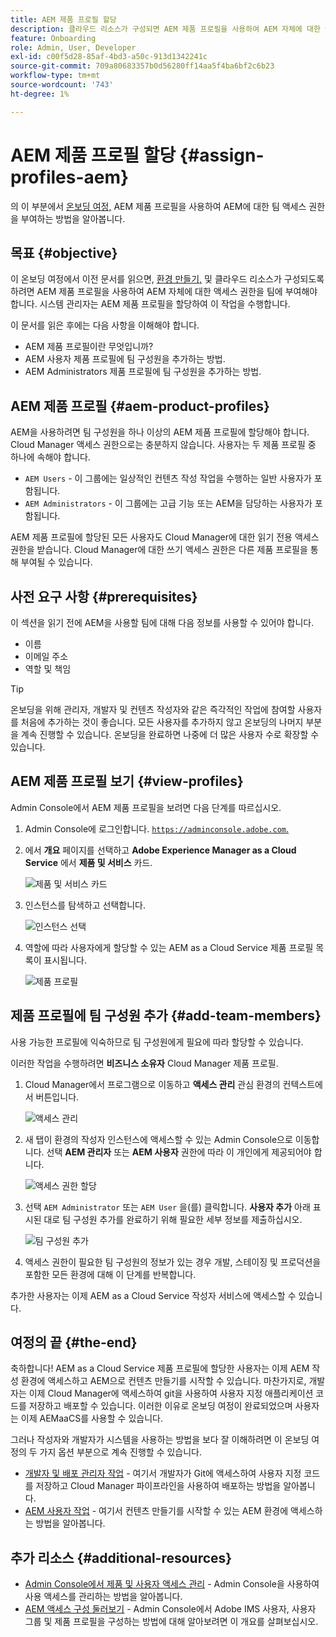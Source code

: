 ```yaml
---
title: AEM 제품 프로필 할당
description: 클라우드 리소스가 구성되면 AEM 제품 프로필을 사용하여 AEM 자체에 대한 액세스 권한을 팀에 부여해야 합니다.
feature: Onboarding
role: Admin, User, Developer
exl-id: c00f5d28-85af-4bd3-a50c-913d1342241c
source-git-commit: 709a80683357b0d56280ff14aa5f4ba6bf2c6b23
workflow-type: tm+mt
source-wordcount: '743'
ht-degree: 1%

---
```


# AEM 제품 프로필 할당 {#assign-profiles-aem}

의 이 부분에서 [온보딩 여정,](overview.md) AEM 제품 프로필을 사용하여 AEM에 대한 팀 액세스 권한을 부여하는 방법을 알아봅니다.

## 목표 {#objective}

이 온보딩 여정에서 이전 문서를 읽으면, [환경 만들기,](create-environments.md) 및 클라우드 리소스가 구성되도록 하려면 AEM 제품 프로필을 사용하여 AEM 자체에 대한 액세스 권한을 팀에 부여해야 합니다. 시스템 관리자는 AEM 제품 프로필을 할당하여 이 작업을 수행합니다.

이 문서를 읽은 후에는 다음 사항을 이해해야 합니다.

* AEM 제품 프로필이란 무엇입니까?
* AEM 사용자 제품 프로필에 팀 구성원을 추가하는 방법.
* AEM Administrators 제품 프로필에 팀 구성원을 추가하는 방법.

## AEM 제품 프로필 {#aem-product-profiles}

AEM을 사용하려면 팀 구성원을 하나 이상의 AEM 제품 프로필에 할당해야 합니다. Cloud Manager 액세스 권한으로는 충분하지 않습니다. 사용자는 두 제품 프로필 중 하나에 속해야 합니다.

* `AEM Users` - 이 그룹에는 일상적인 컨텐츠 작성 작업을 수행하는 일반 사용자가 포함됩니다.
* `AEM Administrators` - 이 그룹에는 고급 기능 또는 AEM을 담당하는 사용자가 포함됩니다.

AEM 제품 프로필에 할당된 모든 사용자도 Cloud Manager에 대한 읽기 전용 액세스 권한을 받습니다. Cloud Manager에 대한 쓰기 액세스 권한은 다른 제품 프로필을 통해 부여될 수 있습니다.

## 사전 요구 사항 {#prerequisites}

이 섹션을 읽기 전에 AEM을 사용할 팀에 대해 다음 정보를 사용할 수 있어야 합니다.

* 이름
* 이메일 주소
* 역할 및 책임

>[!TIP]
>
>온보딩을 위해 관리자, 개발자 및 컨텐츠 작성자와 같은 즉각적인 작업에 참여할 사용자를 처음에 추가하는 것이 좋습니다. 모든 사용자를 추가하지 않고 온보딩의 나머지 부분을 계속 진행할 수 있습니다. 온보딩을 완료하면 나중에 더 많은 사용자 수로 확장할 수 있습니다.

## AEM 제품 프로필 보기 {#view-profiles}

Admin Console에서 AEM 제품 프로필을 보려면 다음 단계를 따르십시오.

1. Admin Console에 로그인합니다. [`https://adminconsole.adobe.com`.](https://adminconsole.adobe.com)

1. 에서 **개요** 페이지를 선택하고 **Adobe Experience Manager as a Cloud Service** 에서 **제품 및 서비스** 카드.

   ![제품 및 서비스 카드](/help/journey-onboarding/assets/assign-team1.png)

1. 인스턴스를 탐색하고 선택합니다.

   ![인스턴스 선택](/help/journey-onboarding/assets/cloud-profiles-1.png)

1. 역할에 따라 사용자에게 할당할 수 있는 AEM as a Cloud Service 제품 프로필 목록이 표시됩니다.

   ![제품 프로필](/help/journey-onboarding/assets/cloud-profiles-2.png)

## 제품 프로필에 팀 구성원 추가 {#add-team-members}

사용 가능한 프로필에 익숙하므로 팀 구성원에게 필요에 따라 할당할 수 있습니다.

이러한 작업을 수행하려면 **비즈니스 소유자** Cloud Manager 제품 프로필.

1. Cloud Manager에서 프로그램으로 이동하고 **액세스 관리** 관심 환경의 컨텍스트에서 버튼입니다.

   ![액세스 관리](/help/journey-onboarding/assets/add-team1.png)

1. 새 탭이 환경의 작성자 인스턴스에 액세스할 수 있는 Admin Console으로 이동합니다. 선택 **AEM 관리자** 또는 **AEM 사용자** 권한에 따라 이 개인에게 제공되어야 합니다.

   ![액세스 권한 할당](/help/journey-onboarding/assets/add-team2.png)

1. 선택 `AEM Administrator` 또는 `AEM User` 을(를) 클릭합니다. **사용자 추가** 아래 표시된 대로 팀 구성원 추가를 완료하기 위해 필요한 세부 정보를 제출하십시오.

   ![팀 구성원 추가](/help/journey-onboarding/assets/add-team3.png)

1. 액세스 권한이 필요한 팀 구성원의 정보가 있는 경우 개발, 스테이징 및 프로덕션을 포함한 모든 환경에 대해 이 단계를 반복합니다.

추가한 사용자는 이제 AEM as a Cloud Service 작성자 서비스에 액세스할 수 있습니다.

## 여정의 끝 {#the-end}

축하합니다! AEM as a Cloud Service 제품 프로필에 할당한 사용자는 이제 AEM 작성 환경에 액세스하고 AEM으로 컨텐츠 만들기를 시작할 수 있습니다. 마찬가지로, 개발자는 이제 Cloud Manager에 액세스하여 git을 사용하여 사용자 지정 애플리케이션 코드를 저장하고 배포할 수 있습니다. 이러한 이유로 온보딩 여정이 완료되었으며 사용자는 이제 AEMaaCS를 사용할 수 있습니다.

그러나 작성자와 개발자가 시스템을 사용하는 방법을 보다 잘 이해하려면 이 온보딩 여정의 두 가지 옵션 부분으로 계속 진행할 수 있습니다.

* [개발자 및 배포 관리자 작업](developers.md) - 여기서 개발자가 Git에 액세스하여 사용자 지정 코드를 저장하고 Cloud Manager 파이프라인을 사용하여 배포하는 방법을 알아봅니다.
* [AEM 사용자 작업](aem-users.md) - 여기서 컨텐츠 만들기를 시작할 수 있는 AEM 환경에 액세스하는 방법을 알아봅니다.

## 추가 리소스 {#additional-resources}

* [Admin Console에서 제품 및 사용자 액세스 관리](/help/security/ims-support.md#managing-products-and-user-access-in-admin-console) - Admin Console을 사용하여 사용 액세스를 관리하는 방법을 알아봅니다.
* [AEM 액세스 구성 둘러보기](https://experienceleague.adobe.com/docs/experience-manager-learn/cloud-service/accessing/walk-through.html?lang=en) - Admin Console에서 Adobe IMS 사용자, 사용자 그룹 및 제품 프로필을 구성하는 방법에 대해 알아보려면 이 개요를 살펴보십시오.

